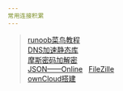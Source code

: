 ```yaml
---
常用连接积累
---  
```


> [runoob菜鸟教程](http://www.runoob.com/)  
> [DNS加速静态库](https://www.staticfile.org/)  
> [摩斯密码加解密](http://www.bejson.com/enc/morse/)  
> [JSON——Online](http://json.parser.online.fr/)  
> [FileZille](https://www.filezilla.cn/download/client)  
> [ownCloud搭建](http://www.vpsdaquan.cn/vpsdajianowncloud.html)  

